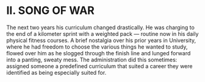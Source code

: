 # II. SONG OF WAR

The next two years his curriculum changed drastically. He was charging to the end of a kilometer sprint with a weighted pack — routine now in his daily physical fitness courses. A brief nostalgia over his prior years in University, where he had freedom to choose the various things he wanted to study, flowed over him as he slogged through the finish line and lunged forward into a panting, sweaty mess. The administration did this sometimes: assigned someone a predefined curriculum that suited a career they were identified as being especially suited for.